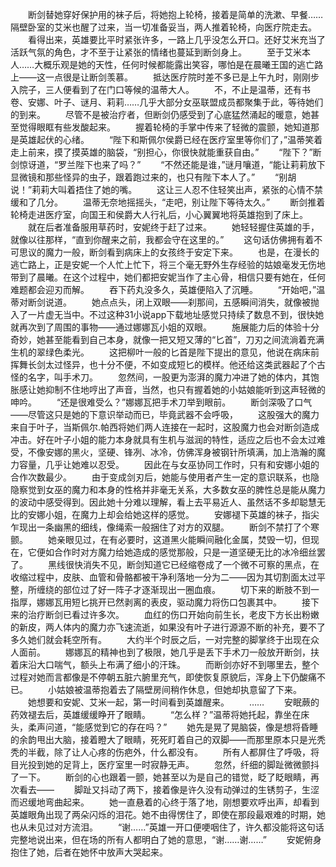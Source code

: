　　断剑替她穿好保护用的袜子后，将她抱上轮椅，接着是简单的洗漱、早餐……隔壁卧室的艾米也醒了过来，当一切准备妥当，两人推着轮椅，向医疗院走去。
　　看得出来，英雄要比平时紧张许多，一路上几乎没怎么开口。还好艾米充当了活跃气氛的角色，才不至于让紧张的情绪也蔓延到断剑身上。
　　至于艾米本人……大概乐观是她的天性，任何时候都能露出笑容，哪怕是在晨曦王国的逃亡路上——这一点很是让断剑羡慕。
　　抵达医疗院时差不多已是上午九时，刚刚步入院子，三人便看到了在门口等候的温蒂大人。
　　不，不止是温蒂，还有书卷、安娜、叶子、谜月、莉莉……几乎大部分女巫联盟成员都聚集于此，等待她们的到来。
　　尽管不是被治疗者，但断剑仍感受到了心底猛然涌起的暖意，她甚至觉得眼眶有些发酸起来。
　　握着轮椅的手掌中传来了轻微的震颤，她知道那是英雄起伏的心绪。
　　“陛下和斯佩尔侯爵已经在医疗室里等你们了，”温蒂笑着走上前来，摸了摸英雄的脑袋，“别担心，你很快就能重获自由。”
　　“陛下？”断剑惊讶道，“罗兰陛下也来了吗？”
　　“不然还能是谁，”谜月嚷道，“能让莉莉放下显微镜和那些怪异的虫子，跟着跑过来的，也只有陛下本人了。”
　　“别胡说！”莉莉大叫着捂住了她的嘴。
　　这让三人忍不住轻笑出声，紧张的心情不禁缓和了几分。
　　温蒂无奈地摇摇头，“走吧，别让陛下等待太久。”
　　断剑推着轮椅走进医疗室，向国王和侯爵大人行礼后，小心翼翼地将英雄抱到了床上。
　　就在后者准备服用草药时，安妮终于赶了过来。
　　她轻轻握住英雄的手，就像以往那样，“直到你醒来之前，我都会守在这里的。”
　　这句话仿佛拥有着不可思议的魔力一般，断剑看到病床上的女孩终于安定下来。
　　也是，在漫长的逃亡路上，正是安妮一个人忙上忙下，将三个毫无野外生存经验的姑娘毫发无伤地带到了晨曦。在这个过程中，她们都把安妮当作了主心骨，相信只要有她在，任何难题都会迎刃而解。
　　吞下药丸没多久，英雄便陷入了沉睡。
　　“开始吧，”温蒂对断剑说道。
　　她点点头，闭上双眼——刹那间，五感瞬间消失，就像被抛入了一片虚无当中。不过这种31小说app下载地址感觉只持续了数息不到，很快她就再次到了周围的事物——通过娜娜瓦小姐的双眼。
　　施展能力后的体验十分奇妙，她甚至能看到自己本身，就像一把又短又薄的“匕首”，刀刃之间流淌着充满生机的翠绿色柔光。
　　这把柳叶一般的匕首是陛下提出的意见，他说在病床前挥舞长剑太过怪异，也十分不便，不如变成短匕的模样。他还给这类武器起了个古怪的名字，叫手术刀。
　　忽然间，一股更为澎湃的魔力冲进了她的体内，其饱胀感让她抑制不住地哼出了声音，当然，也只有握着她的小姑娘能听到这声轻微的呻吟。
　　“还是很难受么？”娜娜瓦把手术刀举到眼前。
　　断剑深吸了口气——尽管这只是她的下意识举动而已，毕竟武器不会呼吸，
　　这股强大的魔力来自于叶子，当斯佩尔.帕西将她们两人连接在一起时，这股魔力也会对断剑造成冲击。好在叶子小姐的能力本身就具有生机与滋润的特性，适应之后也不会太过难受，不像安娜的黑火，坚硬、锋冽、冰冷，仿佛浑身被钢针所填满，加上浩瀚的魔力容量，几乎让她难以忍受。
　　因此在与女巫协同工作时，只有和安娜小姐的合作次数最少。
　　由于变成剑刃后，她能与使用者产生一定的意识联系，也隐隐察觉到女巫的魔力和本身的性格并非毫无关系，大多数女巫的脾性总是能从魔力的波动中感受得到。因此她十分难以理解，看上去平易近人、虽然话不多却聪慧无比的安娜小姐，在魔力上却会给她这样的感觉。
　　安娜褪下英雄的袜子，指尖乍现出一条幽黑的细线，像绳索一般捆住了对方的双腿。
　　断剑不禁打了个寒颤。
　　她亲眼见过，在有必要时，这道黑火能瞬间融化金属，焚毁一切，但现在，它便如合作时对方魔力给她造成的感觉那般，只是一道坚硬无比的冰冷细丝罢了。
　　黑线很快消失不见，断剑知道它已经缩卷成了一个微不可察的黑点，在收缩过程中，皮肤、血管和骨骼都被干净利落地一分为二——因为其切割面太过平整，所缠绕的部位过了好一阵子才逐渐现出一圈血痕。
　　切下来的断肢不到一指厚，娜娜瓦用短匕挑开已然剥离的表皮，驱动魔力将伤口包裹其中。
　　接下来的治疗断剑已看过许多次。
　　血红的伤口开始向前生长，老皮下方长出粉嫩的新皮，两人体内的魔力亦飞速流逝，如果没有叶子进行源源不断的补充，要不了多久她们就会耗空所有。
　　大约半个时辰之后，一对完整的脚掌终于出现在众人面前。
　　娜娜瓦的精神也到了极限，她几乎是丢下手术刀一般放开断剑，扶着床沿大口喘气，额头上布满了细小的汗珠。
　　而断剑亦好不到哪里去，整个过程对她而言都像是不停朝五脏六腑里充气，即使恢复原貌后，浑身上下仍酸痛不已。
　　小姑娘被温蒂抱着去了隔壁房间稍作休息，但她却执意留了下来。
　　她想要和安妮、艾米一起，第一时间看到英雄醒来。
　　……
　　安眠蕨的药效褪去后，英雄缓缓睁开了眼睛。
　　“怎么样？”温蒂将她托起，靠坐在床头，柔声问道，“能感觉到它的存在吗？”
　　她先是晃了晃脑袋，像是想将昏睡的余韵甩出大脑，接着瞪大了眼睛，死死盯着自己的双脚——而那里原本只是光秃秃的半截，除了让人心疼的伤疤外，什么都没有。
　　所有人都屏住了呼吸，将目光投到她的足背上，医疗室里一时寂静无声。
　　忽然，纤细的脚趾微微颤抖了一下。
　　断剑的心也跟着一颤，她甚至以为是自己的错觉，眨了眨眼睛，再次看去——
　　脚趾又抖动了两下，接着像是许久没有动弹过的生锈剪子，生涩而迟缓地弯曲起来。
　　她一直悬着的心终于落了地，刚想要欢呼出声，却看到英雄眼角出现了两朵闪烁的泪花。她不由得愣住了，即使在那段最艰难的时期，她也从未见过对方流泪。
　　“谢……”英雄一开口便哽咽住了，许久都没能将这句话完整地说出来，但在场的所有人都明白了她的意思，“谢……谢……”
　　安妮俯身抱住了她，后者在她怀中放声大哭起来。